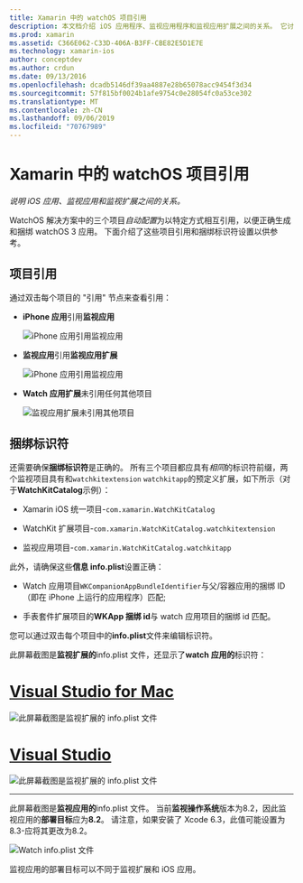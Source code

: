 ```yaml
---
title: Xamarin 中的 watchOS 项目引用
description: 本文档介绍 iOS 应用程序、监视应用程序和监视应用扩展之间的关系。 它讨论了项目引用和捆绑标识符。
ms.prod: xamarin
ms.assetid: C366E062-C33D-406A-B3FF-CBE82E5D1E7E
ms.technology: xamarin-ios
author: conceptdev
ms.author: crdun
ms.date: 09/13/2016
ms.openlocfilehash: dcadb5146df39aa4887e28b65078acc9454f3d34
ms.sourcegitcommit: 57f815bf0024b1afe9754c0e28054fc0a53ce302
ms.translationtype: MT
ms.contentlocale: zh-CN
ms.lasthandoff: 09/06/2019
ms.locfileid: "70767989"
---
```

# <a name="watchos-project-references-in-xamarin"></a>Xamarin 中的 watchOS 项目引用

_说明 iOS 应用、监视应用和监视扩展之间的关系。_

WatchOS 解决方案中的三个项目*自动配置*为以特定方式相互引用，以便正确生成和捆绑 watchOS 3 应用。 下面介绍了这些项目引用和捆绑标识符设置以供参考。

## <a name="project-references"></a>项目引用

通过双击每个项目的 "引用" 节点来查看引用：

- **iPhone 应用**引用**监视应用**

  ![](project-references-images/catalog-reference1.png "iPhone 应用引用监视应用")

- **监视应用**引用**监视应用扩展**

  ![](project-references-images/catalog-reference2.png "iPhone 应用引用监视应用")

- **Watch 应用扩展**未引用任何其他项目

  ![](project-references-images/catalog-reference3.png "监视应用扩展未引用其他项目")

## <a name="bundle-identifiers"></a>捆绑标识符

还需要确保**捆绑标识符**是正确的。
所有三个项目都应具有*相同*的标识符前缀，两个监视项目具有和`watchkitextension` `watchkitapp`的预定义扩展，如下所示（对于**WatchKitCatalog**示例）：

- Xamarin iOS 统一项目-`com.xamarin.WatchKitCatalog`

- WatchKit 扩展项目-`com.xamarin.WatchKitCatalog.watchkitextension`

- 监视应用项目-`com.xamarin.WatchKitCatalog.watchkitapp`

此外，请确保这些**信息 info.plist**设置正确：

- Watch 应用项目`WKCompanionAppBundleIdentifier`与父/容器应用的捆绑 ID （即在 iPhone 上运行的应用程序）匹配;

- 手表套件扩展项目的**WKApp 捆绑 id**与 watch 应用项目的捆绑 id 匹配。

您可以通过双击每个项目中的**info.plist**文件来编辑标识符。

此屏幕截图是**监视扩展的**info.plist 文件，还显示了**watch 应用的**标识符：

# <a name="visual-studio-for-mactabmacos"></a>[Visual Studio for Mac](#tab/macos)

![](project-references-images/infoplist-extension.png "此屏幕截图是监视扩展的 info.plist 文件")

# <a name="visual-studiotabwindows"></a>[Visual Studio](#tab/windows)

![](project-references-images/infoplist-extension-vs.png "此屏幕截图是监视扩展的 info.plist 文件")

-----

此屏幕截图是**监视应用的**info.plist 文件。
当前**监视操作系统**版本为8.2，因此监视应用的**部署目标**应为**8.2**。 请注意，如果安装了 Xcode 6.3，此值可能设置为 8.3-应将其更改为8.2。

![](project-references-images/infoplist-watchapp.png "Watch info.plist 文件")

监视应用的部署目标可以不同于监视扩展和 iOS 应用。
